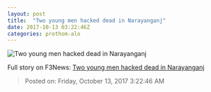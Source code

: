 ```yaml
---
layout: post
title:  "Two young men hacked dead in Narayanganj"
date: 2017-10-13 03:22:46Z
categories: prothom-alo
---
```


![Two young men hacked dead in Narayanganj](http://en.prothom-alo.com/contents/cache/images/1200x630x1/uploads/media/2015/11/01/34c1b1b0299ae8154e1dd3d61fac51a9-Narayanganj.jpg?jadewits_media_id=75623)




Full story on F3News: [Two young men hacked dead in Narayanganj](http://www.f3nws.com/n/UhkyN)

> Posted on: Friday, October 13, 2017 3:22:46 AM

